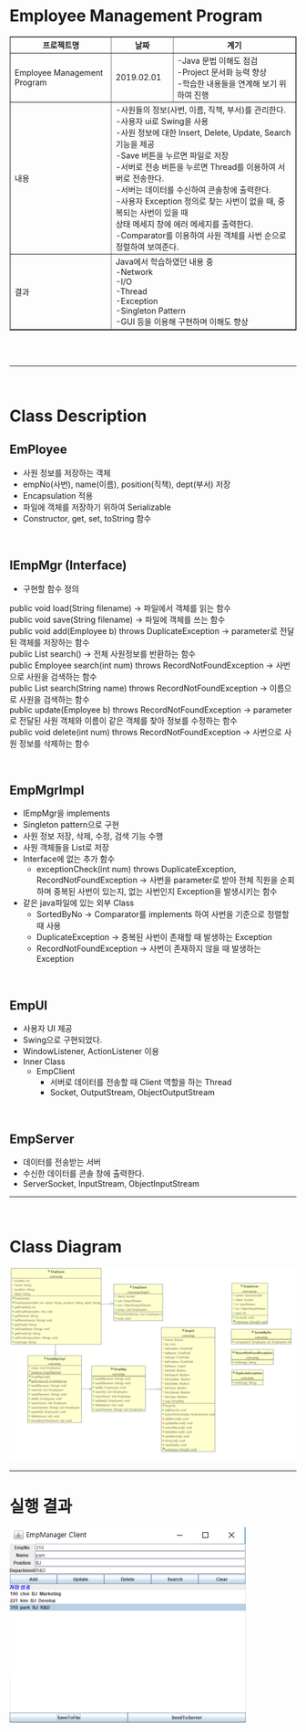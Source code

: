 # Employee Management Program

<table border="1">
<thead>
<th>프로젝트명</th>
<th>날짜</th>
<th>계기</th>
</thead>
<tbody>
<tr>
<td>Employee Management Program</td>
<td>2019.02.01</td>
<td>-Java 문법 이해도 점검<br>-Project 문서화 능력 향상<br>
-학습한 내용들을 연계해 보기 위하여 진행</td>
</tr>
<tr>
<td>내용</td>
<td colspan=2>
-사원들의 정보(사번, 이름, 직책, 부서)를 관리한다.<br>
-사용자 ui로 Swing을 사용<br>
-사원 정보에 대한 Insert, Delete, Update, Search 기능을 제공<br>
-Save 버튼을 누르면 파일로 저장<br>
-서버로 전송 버튼을 누르면 Thread를 이용하여 서버로 전송한다.<br>
-서버는 데이터를 수신하여 콘솔창에 출력한다.<br>
-사용자 Exception 정의로 찾는 사번이 없을 때, 중복되는 사번이 있을 때<br>
상태 메세지 창에 에러 메세지를 출력한다.<br>
-Comparator를 이용하여 사원 객체를 사번 순으로 정렬하여 보여준다.
</td>
</tr>
<tr>
<td>결과</td>
<td colspan=2>
Java에서 학습하였던 내용 중<br>
-Network<br>
-I/O<br>
-Thread<br>
-Exception<br>
-Singleton Pattern<br>
-GUI 등을 이용해 구현하며 이해도 향상
</td>
</tbody>
</table>
<br>
<br>

---
<br>

# Class Description

## EmPloyee
* 사원 정보를 저장하는 객체
* empNo(사번), name(이름), position(직책), dept(부서) 저장
* Encapsulation 적용
* 파일에 객체를 저장하기 위하여 Serializable
* Constructor, get, set, toString 함수

<br>

## IEmpMgr (Interface)
* 구현할 함수 정의<br>

public void load(String filename) -> 파일에서 객체를 읽는 함수<br>
public void save(String filename) -> 파일에 객체를 쓰는 함수<br>
public void add(Employee b) throws DuplicateException
-> parameter로 전달된 객체를 저장하는 함수<br>
public List<Employee> search() -> 전체 사원정보를 반환하는 함수<br>
public Employee search(int num) throws RecordNotFoundException
-> 사번으로 사원을 검색하는 함수<br>
public List<Employee> search(String name) throws RecordNotFoundException -> 이름으로 사원을 검색하는 함수<br>
public update(Employee b) throws RecordNotFoundException ->
parameter로 전달된 사원 객체와 이름이 같은 객체를 찾아 정보를 수정하는 함수<br>
public void delete(int num) throws RecordNotFoundException ->
사번으로 사원 정보를 삭제하는 함수<br>

<br>

## EmpMgrImpl
* IEmpMgr을 implements
* Singleton pattern으로 구현
* 사원 정보 저장, 삭제, 수정, 검색 기능 수행
* 사원 객체들을 List로 저장
* Interface에 없는 추가 함수
    * exceptionCheck(int num) throws DuplicateException, RecordNotFoundException -> 사번을 parameter로 받아 전체 직원을 순회하며 중복된 사번이 있는지, 없는 사번인지 Exception을 발생시키는 함수
* 같은 java파일에 있는 외부 Class
    * SortedByNo -> Comparator를 implements 하여 사번을 기준으로 정렬할 때 사용
    * DuplicateException -> 중복된 사번이 존재할 때 발생하는 Exception
    * RecordNotFoundException -> 사번이 존재하지 않을 때 발생하는 Exception

<br>

## EmpUI
* 사용자 UI 제공
* Swing으로 구현되었다.
* WindowListener, ActionListener 이용
* Inner Class
    * EmpClient
        * 서버로 데이터를 전송할 때 Client 역할을 하는 Thread
        * Socket, OutputStream, ObjectOutputStream

<br>

## EmpServer
* 데이터를 전송받는 서버
* 수신한 데이터를 콘솔 창에 출력한다.
* ServerSocket, InputStream, ObjectInputStream

---
<br>

# Class Diagram

![cld](/img/EmpMgr.PNG)


---
# 실행 결과

![run](/img/EmpMgrRun.PNG)
